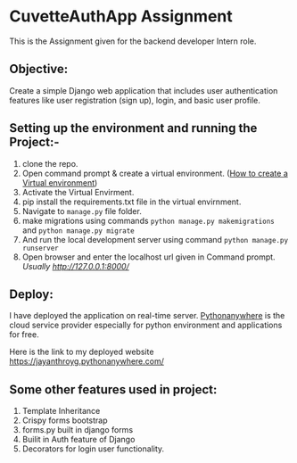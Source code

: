 # CuvetteAuthApp Assignment
This is the Assignment given for the backend developer Intern role.
## Objective:
Create a simple Django web application that includes user authentication features like user registration (sign up), login, and basic user profile.

## Setting up the environment and running the Project:-
1. clone the repo.
2. Open command prompt & create a virtual environment. ([How to create a Virtual environment](https://www.freecodecamp.org/news/how-to-setup-virtual-environments-in-python/))
3. Activate the Virtual Envirment.
4. pip install the requirements.txt file in the virtual envirnment.
5. Navigate to `manage.py` file folder.
6. make migrations using commands `python manage.py makemigrations` and `python manage.py migrate`
7. And run the local development server using command `python manage.py runserver`
8. Open browser and enter the localhost url given in Command prompt. _Usually http://127.0.0.1:8000/_


## Deploy:
I have deployed the application on real-time server. [Pythonanywhere](https://www.pythonanywhere.com/) is the cloud service provider especially for python environment and applications for free.

Here is the link to my deployed website https://jayanthroyg.pythonanywhere.com/

## Some other features used in project:
1. Template Inheritance
2. Crispy forms bootstrap
3. forms.py built in django forms
4. Builit in Auth feature of Django
5. Decorators for login user functionality.
